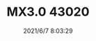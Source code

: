 ﻿---
layout: post 
title: MX3.0 43020
tags: 
categories: housing-terminal
overview: 
series: 
part_number: 0576-1
thumb_img: 
small_img: static/202106/576-20210607.jpg
date: 2021/6/7 8:03:29
---



